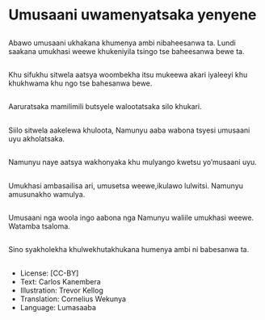 # Umusaani uwamenyatsaka yenyene

##
Abawo umusaani
ukhakana khumenya
ambi nibaheesanwa ta.
Lundi saakana
umukhasi weewe
khukeniyila tsingo tse
baheesanwa bewe ta.


##
Khu sifukhu sitwela
aatsya woombekha itsu
mukeewa akari iyaleeyi
khu khukhwama khu
ngo tse bahesanwa
bewe.


##
Aaruratsaka mamilimili
butsyele walootatsaka
silo khukari.


##
Siilo sitwela aakelewa
khuloota,
Namunyu aaba wabona
tsyesi umusaani uyu
akholatsaka.


##
Namunyu naye aatsya
wakhonyaka khu
mulyango kwetsu
yo’musaani uyu.


##
Umukhasi ambasailisa
ari, umusetsa
weewe,ikulawo lulwitsi.
Namunyu amusunakho
wamulya.


##
Umusaani nga woola
ingo aabona nga
Namunyu waliile
umukhasi weewe.
Watamba tsaloma.


##
Sino syakholekha
khulwekhutakhukana
humenya ambi ni
babesanwa ta.


##
* License: [CC-BY]
* Text: Carlos Kanembera
* Illustration: Trevor Kellog
* Translation: Cornelius Wekunya
* Language: Lumasaaba

